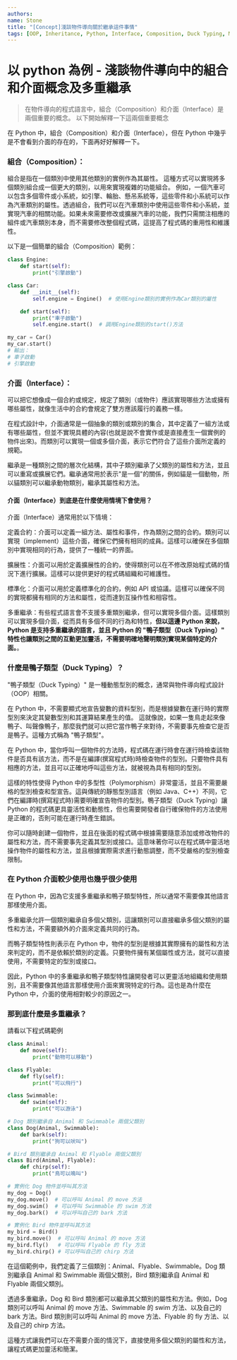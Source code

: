 ```yaml
---
authors:
name: Stone
title: "[Concept]淺談物件導向關於繼承這件事情"
tags: [OOP, Inheritance, Python, Interface, Composition, Duck Typing, Multiple Inheritance]
---
```


# 以 python 為例 - 淺談物件導向中的組合和介面概念及多重繼承

> 在物件導向的程式語言中，組合（Composition）和介面（Interface）是兩個重要的概念。
> 以下開始解釋一下這兩個重要概念

在 Python 中，組合（Composition）和介面（Interface），但在 Python 中幾乎是不會看到介面的存在的，下面再好好解釋一下。

### 組合（Composition）：

組合是指在一個類別中使用其他類別的實例作為其屬性。
這種方式可以實現將多個類別組合成一個更大的類別，以用來實現複雜的功能組合。
例如，一個汽車可以包含多個零件或小系統，如引擎、輪胎、懸吊系統等，這些零件和小系統可以作為汽車類別的屬性。透過組合，我們可以在汽車類別中使用這些零件和小系統，並實現汽車的相關功能。如果未來需要修改或擴展汽車的功能，我們只需關注相應的組件或汽車類別本身，而不需要修改整個程式碼，這提高了程式碼的重用性和維護性。

以下是一個簡單的組合（Composition）範例：

```python showLineNumbers
class Engine:
    def start(self):
        print("引擎啟動")

class Car:
    def __init__(self):
        self.engine = Engine()  # 使用Engine類別的實例作為Car類別的屬性

    def start(self):
        print("車子啟動")
        self.engine.start()  # 調用Engine類別的start()方法

my_car = Car()
my_car.start()
# 輸出：
# 車子啟動
# 引擎啟動
```

### 介面（Interface）：

可以把它想像成一個合約或規定，規定了類別（或物件）應該實現哪些方法或擁有哪些屬性，就像生活中的合約會規定了雙方應該履行的義務一樣。

在程式設計中，介面通常是一個抽象的類別或類別的集合，其中定義了一組方法或有哪些屬性，但並不實現具體的內容(也就是說不會實作或是直接產生一個實例的物件出來)。而類別可以實現一個或多個介面，表示它們符合了這些介面所定義的規範。

繼承是一種類別之間的層次化結構，其中子類別繼承了父類別的屬性和方法，並且可以重寫或擴展它們。繼承通常用於表示"是一個"的關係，例如貓是一個動物，所以貓類別可以繼承動物類別，繼承其屬性和方法。

#### 介面（Interface）到底是在什麼使用情境下會使用？

介面（Interface）通常用於以下情境：

定義合約：介面可以定義一組方法、屬性和事件，作為類別之間的合約。類別可以實現（implement）這些介面，確保它們擁有相同的成員。這樣可以確保在多個類別中實現相同的行為，提供了一種統一的界面。

擴展性：介面可以用於定義擴展性的合約，使得類別可以在不修改原始程式碼的情況下進行擴展。這樣可以提供更好的程式碼組織和可維護性。

標準化：介面可以用於定義標準化的合約，例如 API 或協議。這樣可以確保不同的實現都擁有相同的方法和屬性，從而達到互操作性和相容性。

多重繼承：有些程式語言會不支援多重類別繼承，但可以實現多個介面。這樣類別可以實現多個介面，從而具有多個不同的行為和特性，**但以這邊 Python 來說，Python 是支持多重繼承的語言，並且 Python 的 "鴨子類型（Duck Typing）" 特性也讓類別之間的互動更加靈活，不需要明確地聲明類別實現某個特定的介面。**。

### 什麼是鴨子類型（Duck Typing）？

"鴨子類型（Duck Typing）" 是一種動態型別的概念，通常與物件導向程式設計（OOP）相關。

在 Python 中，不需要顯式地宣告變數的資料型別，而是根據變數在運行時的實際型別來決定其變數型別和其運算結果產生的值。
這就像說，如果一隻鳥走起來像鴨子、叫聲像鴨子，那麼我們就可以把它當作鴨子來對待，不需要事先檢查它是否是鴨子。這種方式稱為 "鴨子類型"。

在 Python 中，當你呼叫一個物件的方法時，程式碼在運行時會在運行時檢查該物件是否具有該方法，而不是在編譯(撰寫程式時)時檢查物件的型別。只要物件具有相應的方法，並且可以正確地呼叫這些方法，就被視為具有相同的型別。

這樣的特性使得 Python 中的多型性（Polymorphism）非常靈活，並且不需要嚴格的型別檢查和型宣告。這與傳統的靜態型別語言（例如 Java、C++）不同，它們在編譯時(撰寫程式時)需要明確宣告物件的型別。鴨子類型（Duck Typing）讓 Python 的程式碼更具靈活性和動態性，但也需要開發者自行確保物件的方法使用是正確的，否則可能在運行時產生錯誤。

你可以隨時創建一個物件，並且在後面的程式碼中根據需要隨意添加或修改物件的屬性和方法，而不需要事先定義其型別或接口。這意味著你可以在程式碼中靈活地操作物件的屬性和方法，並且根據實際需求進行動態調整，而不受嚴格的型別檢查限制。

### 在 Python 介面較少使用也幾乎很少使用

在 Python 中，因為它支援多重繼承和鴨子類型特性，所以通常不需要像其他語言那樣使用介面。

多重繼承允許一個類別繼承自多個父類別，這讓類別可以直接繼承多個父類別的屬性和方法，不需要額外的介面來定義共同的行為。

而鴨子類型特性則表示在 Python 中，物件的型別是根據其實際擁有的屬性和方法來判定的，而不是依賴於類別的定義。只要物件擁有某個屬性或方法，就可以直接使用，不需要特定的型別或接口。

因此，Python 中的多重繼承和鴨子類型特性讓開發者可以更靈活地組織和使用類別，且不需要像其他語言那樣使用介面來實現特定的行為。這也是為什麼在 Python 中，介面的使用相對較少的原因之一。

### 那到底什麼是多重繼承？

請看以下程式碼範例

```python showLineNumbers
class Animal:
    def move(self):
        print("動物可以移動")

class Flyable:
    def fly(self):
        print("可以飛行")

class Swimmable:
    def swim(self):
        print("可以游泳")

# Dog 類別繼承自 Animal 和 Swimmable 兩個父類別
class Dog(Animal, Swimmable):
    def bark(self):
        print("狗可以吠叫")

# Bird 類別繼承自 Animal 和 Flyable 兩個父類別
class Bird(Animal, Flyable):
    def chirp(self):
        print("鳥可以鳴叫")

# 實例化 Dog 物件並呼叫其方法
my_dog = Dog()
my_dog.move()  # 可以呼叫 Animal 的 move 方法
my_dog.swim()  # 可以呼叫 Swimmable 的 swim 方法
my_dog.bark()  # 可以呼叫自己的 bark 方法

# 實例化 Bird 物件並呼叫其方法
my_bird = Bird()
my_bird.move()  # 可以呼叫 Animal 的 move 方法
my_bird.fly()   # 可以呼叫 Flyable 的 fly 方法
my_bird.chirp() # 可以呼叫自己的 chirp 方法
```

在這個範例中，我們定義了三個類別：Animal、Flyable、Swimmable。Dog 類別繼承自 Animal 和 Swimmable 兩個父類別，Bird 類別繼承自 Animal 和 Flyable 兩個父類別。

透過多重繼承，Dog 和 Bird 類別都可以繼承其父類別的屬性和方法。例如，Dog 類別可以呼叫 Animal 的 move 方法、Swimmable 的 swim 方法、以及自己的 bark 方法。Bird 類別則可以呼叫 Animal 的 move 方法、Flyable 的 fly 方法、以及自己的 chirp 方法。

這種方式讓我們可以在不需要介面的情況下，直接使用多個父類別的屬性和方法，讓程式碼更加靈活和簡潔。
